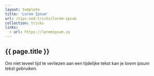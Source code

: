 ```yaml
---
layout: template
title: 'Lorem Ipsum'
url: /tips-and-tricks/lorem-ipsum
collection: tricks
links:
  - url: https://loremipsum.io
---
```

## {{ page.title }}

Om niet teveel tijd te verliezen aan een tijdelijke tekst kan je <em>lorem ipsum<em> tekst gebruiken. 